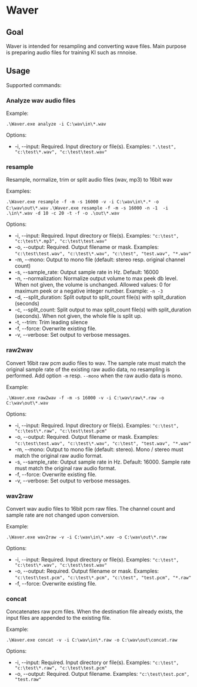 ﻿# Waver
## Goal
Waver is intended for resampling and converting wave files.
Main purpose is preparing audio files for training KI such as rnnoise.

## Usage
Supported commands:

### Analyze wav audio files
Example:

`.\Waver.exe analyze -i C:\wav\in\*.wav`

Options:
- -i, --input: Required. Input directory or file(s). Examples: `".\test", "c:\test\*.wav", "c:\test\test.wav"`

### resample
Resample, normalize, trim or split audio files (wav, mp3) to 16bit wav

Examples:

`.\Waver.exe resample -f -m -s 16000 -v -i C:\wav\in\*.* -o C:\wav\out\*.wav`
`.\Waver.exe resample -f -m -s 16000 -n -1  -i .\in\*.wav -d 10 -c 20 -t -f -o .\out\*.wav`

Options:
- -i, --input: Required. Input directory or file(s). Examples: `"c:\test", "c:\test\*.mp3", "c:\test\test.wav"`
- -o, --output: Required. Output filename or mask. Examples: `"c:\test\test.wav", "c:\test\*.wav", "c:\test", "test.wav",
  "*.wav"`
- -m, --mono: Output to mono file (default: stereo resp. original channel count)
- -s, --sample_rate: Output sample rate in Hz. Default: 16000
- -n, --normalization: Normalize output volume to max peek db level. When not given, the volume is unchanged. 
Allowed values: 0 for maximum peek or a negative integer number. Example: `-n -3`
- -d, --split_duration: Split output to split_count file(s) with split_duration (seconds)
- -c, --split_count: Split output to max split_count file(s) with split_duration (seconds). When not given, the whole file is split up.
- -t, --trim: Trim leading silence
- -f, --force: Overwrite existing file.
- -v, --verbose: Set output to verbose messages.

### raw2wav
Convert 16bit raw pcm audio files to wav. The sample rate must match the original sample rate of the existing
raw audio data, no resampling is performed. Add option `-m` resp. `--mono` when the raw audio data is mono.

Example:

`.\Waver.exe raw2wav -f -m -s 16000 -v -i C:\wav\raw\*.raw -o C:\wav\out\*.wav`

Options:
- -i, --input: Required. Input directory or file(s). Examples: `"c:\test", "c:\test\*.raw", "c:\test\test.pcm"`
- -o, --output: Required. Output filename or mask. Examples: `"c:\test\test.wav", "c:\test\*.wav", "c:\test", "test.wav",
  "*.wav"`
- -m, --mono: Output to mono file (default: stereo). Mono / stereo must match the original raw audio format.
- -s, --sample_rate: Output sample rate in Hz. Default: 16000. Sample rate must match the original raw audio format.
- -f, --force: Overwrite existing file.
- -v, --verbose: Set output to verbose messages.

### wav2raw
Convert wav audio files to 16bit pcm raw files. The channel count and sample rate are not changed upon conversion. 

Example:

`.\Waver.exe wav2raw -v -i C:\wav\in\*.wav -o C:\wav\out\*.raw`

Options:
- -i, --input: Required. Input directory or file(s). Examples: `"c:\test", "c:\test\*.wav", "c:\test\test.wav"`
- -o, --output: Required. Output filename or mask. Examples: `"c:\test\test.pcm", "c:\test\*.pcm", "c:\test", "test.pcm",
  "*.raw"`
- -f, --force: Overwrite existing file.

### concat
Concatenates raw pcm files. When the destination file already exists, the input files are appended to the existing file.

Example:

`.\Waver.exe concat -v -i C:\wav\in\*.raw -o C:\wav\out\concat.raw`

Options:
- -i, --input: Required. Input directory or file(s). Examples: `"c:\test", "c:\test\*.raw", "c:\test\test.pcm"`
- -o, --output: Required. Output filename. Examples: `"c:\test\test.pcm", "test.raw"`

